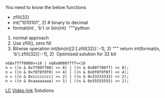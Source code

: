 You need to know the below functions
- zfill(32)
- int("1010101", 2)  # binary to decimal
- format(int , 'b') or bin(int)
​
"""python
1. normal approach
2. Use zfill(), zero fill
3. Bitwise operation
int(bin(n)[2:].zfill(32)[::-1], 2)
"""
return int(format(n, 'b').zfill(32)[::-1], 2)
​
Optimised solution for 32 bit
```
n&0xffff0000>>16 | n&0x0000ffff<<16
n = ((n & 0xff00ff00) >> 8) | ((n & 0x00ff00ff) << 8);
n = ((n & 0xf0f0f0f0) >> 4) | ((n & 0x0f0f0f0f) << 4);
n = ((n & 0xcccccccc) >> 2) | ((n & 0x33333333) << 2);
n = ((n & 0xaaaaaaaa) >> 1) | ((n & 0x55555555) << 1);
```
[LC](https://leetcode.com/problems/reverse-bits/discuss/54741/O(1)-bit-operation-C%2B%2B-solution-(8ms))
[Video link](https://www.youtube.com/watch?v=-5z9dimxxmI)
​
Solutions